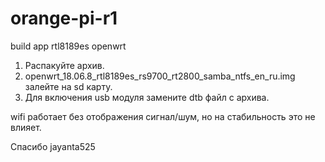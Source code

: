 # orange-pi-r1
build app rtl8189es openwrt

1. Распакуйте архив.
2. openwrt_18.06.8_rtl8189es_rs9700_rt2800_samba_ntfs_en_ru.img залейте на sd карту.
3. Для включения usb модуля замените dtb файл с архива.

wifi работает без отображения сигнал/шум, но на стабильность это не влияет.

Спасибо 
jayanta525
